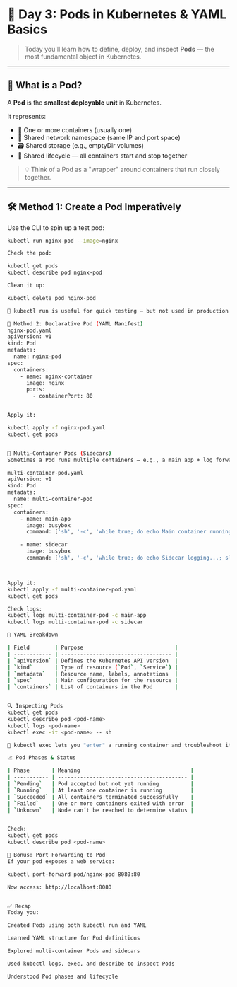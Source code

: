 # 📘 Day 3: Pods in Kubernetes & YAML Basics

> Today you'll learn how to define, deploy, and inspect **Pods** — the most fundamental object in Kubernetes.

---

## 🚀 What is a Pod?

A **Pod** is the **smallest deployable unit** in Kubernetes.

It represents:

- 🧱 One or more containers (usually one)
- 🔗 Shared network namespace (same IP and port space)
- 🗃️ Shared storage (e.g., emptyDir volumes)
- 🔄 Shared lifecycle — all containers start and stop together

> 💡 Think of a Pod as a "wrapper" around containers that run closely together.

---

## 🛠️ Method 1: Create a Pod Imperatively

Use the CLI to spin up a test pod:

```bash
kubectl run nginx-pod --image=nginx

Check the pod:

kubectl get pods
kubectl describe pod nginx-pod

Clean it up:

kubectl delete pod nginx-pod

🧪 kubectl run is useful for quick testing — but not used in production.

🧾 Method 2: Declarative Pod (YAML Manifest)
nginx-pod.yaml
apiVersion: v1
kind: Pod
metadata:
  name: nginx-pod
spec:
  containers:
    - name: nginx-container
      image: nginx
      ports:
        - containerPort: 80


Apply it:

kubectl apply -f nginx-pod.yaml
kubectl get pods


🔁 Multi-Container Pods (Sidecars)
Sometimes a Pod runs multiple containers — e.g., a main app + log forwarder.

multi-container-pod.yaml
apiVersion: v1
kind: Pod
metadata:
  name: multi-container-pod
spec:
  containers:
    - name: main-app
      image: busybox
      command: ['sh', '-c', 'while true; do echo Main container running; sleep 5; done']

    - name: sidecar
      image: busybox
      command: ['sh', '-c', 'while true; do echo Sidecar logging...; sleep 5; done']



Apply it:
kubectl apply -f multi-container-pod.yaml
kubectl get pods

Check logs:
kubectl logs multi-container-pod -c main-app
kubectl logs multi-container-pod -c sidecar

🧠 YAML Breakdown

| Field        | Purpose                             |
| ------------ | ----------------------------------- |
| `apiVersion` | Defines the Kubernetes API version  |
| `kind`       | Type of resource (`Pod`, `Service`) |
| `metadata`   | Resource name, labels, annotations  |
| `spec`       | Main configuration for the resource |
| `containers` | List of containers in the Pod       |


🔍 Inspecting Pods
kubectl get pods
kubectl describe pod <pod-name>
kubectl logs <pod-name>
kubectl exec -it <pod-name> -- sh

💬 kubectl exec lets you "enter" a running container and troubleshoot it.

📈 Pod Phases & Status

| Phase       | Meaning                                   |
| ----------- | ----------------------------------------- |
| `Pending`   | Pod accepted but not yet running          |
| `Running`   | At least one container is running         |
| `Succeeded` | All containers terminated successfully    |
| `Failed`    | One or more containers exited with error  |
| `Unknown`   | Node can’t be reached to determine status |


Check:
kubectl get pods
kubectl describe pod <pod-name>

🧪 Bonus: Port Forwarding to Pod
If your pod exposes a web service:

kubectl port-forward pod/nginx-pod 8080:80

Now access: http://localhost:8080


✅ Recap
Today you:

Created Pods using both kubectl run and YAML

Learned YAML structure for Pod definitions

Explored multi-container Pods and sidecars

Used kubectl logs, exec, and describe to inspect Pods

Understood Pod phases and lifecycle


